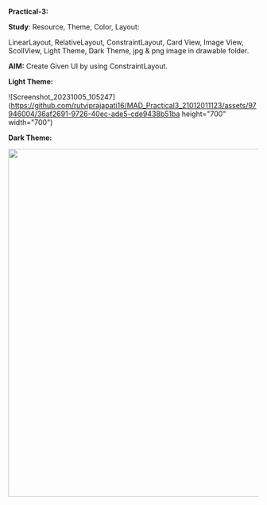 **Practical-3:**

**Study**: Resource, Theme, Color, Layout:

LinearLayout, RelativeLayout,  ConstraintLayout, Card View, Image View, ScollView, Light Theme, Dark Theme, jpg & png image in drawable folder.


**AIM:** Create Given UI by using ConstraintLayout.

**Light Theme:**

![Screenshot_20231005_105247](https://github.com/rutviprajapati16/MAD_Practical3_21012011123/assets/97946004/36af2691-9726-40ec-ade5-cde9438b51ba height="700" width="700")




**Dark Theme:**

<img src="https://github.com/rutviprajapati16/MAD_Practical3_21012011123/assets/97946004/bb3f18f2-3b27-4606-bd76-7f4a24d22420" height="700" width="700">


